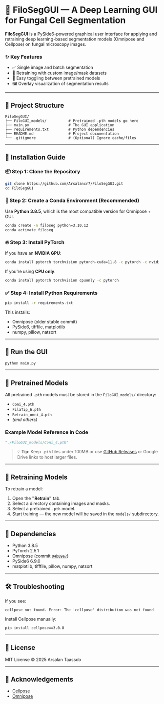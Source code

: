 # 👬 FiloSegGUI — A Deep Learning GUI for Fungal Cell Segmentation

**FiloSegGUI** is a PySide6-powered graphical user interface for applying and retraining deep learning-based segmentation models (Omnipose and Cellpose) on fungal microscopy images.

### ✨ Key Features

* ✅ Single image and batch segmentation
* 🔁 Retraining with custom image/mask datasets
* 🔄 Easy toggling between pretrained models
* 🖼️ Overlay visualization of segmentation results

---

## 📁 Project Structure

```
FiloSegGUI/
├── FiloGUI_models/          # Pretrained .pth models go here
├── main.py                  # The GUI application
├── requirements.txt         # Python dependencies
├── README.md                # Project documentation
└── .gitignore               # (Optional) Ignore cache/files
```

---

## 🔧 Installation Guide

### 📦 Step 1: Clone the Repository

```bash
git clone https://github.com/Arsalancr7/FiloSegGUI.git
cd FiloSegGUI
```

### 🐍 Step 2: Create a Conda Environment (Recommended)

Use **Python 3.8.5**, which is the most compatible version for Omnipose + GUI.

```bash
conda create -n filoseg python=3.10.12
conda activate filoseg
```

### 🔥 Step 3: Install PyTorch

If you have an **NVIDIA GPU**:

```bash
conda install pytorch torchvision pytorch-cuda=11.8 -c pytorch -c nvidia
```

If you're using **CPU only**:

```bash
conda install pytorch torchvision cpuonly -c pytorch
```

### ✅ Step 4: Install Python Requirements

```bash
pip install -r requirements.txt
```

This installs:

* Omnipose (older stable commit)
* PySide6, tifffile, matplotlib
* numpy, pillow, natsort

---

## 🚀 Run the GUI

```bash
python main.py
```

---

## 📂 Pretrained Models

All pretrained `.pth` models must be stored in the `FiloGUI_models/` directory:

* `Coni_4.pth`
* `FilaTip_6.pth`
* `Retrain_omni_4.pth`
* *(and others)*

### Example Model Reference in Code

```python
"./FiloGUI_models/Coni_4.pth"
```

> 💡 **Tip**: Keep `.pth` files under 100MB or use [GitHub Releases](https://docs.github.com/en/repositories/releasing-projects-on-github/about-releases) or Google Drive links to host larger files.

---

## 🧪 Retraining Models

To retrain a model:

1. Open the **"Retrain"** tab.
2. Select a directory containing images and masks.
3. Select a pretrained `.pth` model.
4. Start training — the new model will be saved in the `models/` subdirectory.

---

## 🧠 Dependencies

* Python 3.8.5
* PyTorch 2.5.1
* Omnipose (commit [`04b09e7`](https://github.com/kevinjohncutler/omnipose/commit/04b09e7))
* PySide6 6.9.0
* matplotlib, tifffile, pillow, numpy, natsort

---

## 🛠 Troubleshooting

If you see:

```text
cellpose not found. Error: The 'cellpose' distribution was not found
```

Install Cellpose manually:

```bash
pip install cellpose==3.0.8
```

---

## 📄 License

MIT License © 2025 Arsalan Taassob

---

## 🤝 Acknowledgements

* [Cellpose](https://github.com/MouseLand/cellpose)
* [Omnipose](https://github.com/kevinjohncutler/omnipose)

